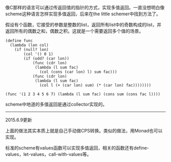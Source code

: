 像C那样的语言可以通过传返回值的指针的方式，实现多值返回。一直没想明白像scheme这种语言怎样实现多值返回，后来在the little schemer中找到方法了。

假设有个函数，它接受的参数是整数的list，返回所有list中的奇数构成的list，并返回所有的偶数之和，偶数之积。这就是一个需要返回多个值的场景。

	(define func
	  (lambda (lon col)
	    (if (null? lon)
	        (col '() 0 1)
	        (if (odd? (car lon))
	            (func (cdr lon)
	             (lambda (l sum fac)
	               (col (cons (car lon) l) sum fac)))
	            (func (cdr lon)
	             (lambda (l sum fac)
	               (col l (+ (car lon) sum) (* (car lon) fac))))))))

	(func '(1 2 3 4 5 6 7) (lambda (l sum fac) (cons sum (cons fac l))))

scheme中地道的多值返回是通过collector实现的。

-------------------------

2015.6.9更新

上面的做法其实本质上就是自己手动做CPS转换。类似的做法，用Monad也可以实现。

标准的scheme有values函数可以实现多值返回，相关的函数还有define-values，let-values，call-with-values等。
